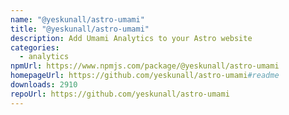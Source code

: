 ```yaml
---
name: "@yeskunall/astro-umami"
title: "@yeskunall/astro-umami"
description: Add Umami Analytics to your Astro website
categories:
  - analytics
npmUrl: https://www.npmjs.com/package/@yeskunall/astro-umami
homepageUrl: https://github.com/yeskunall/astro-umami#readme
downloads: 2910
repoUrl: https://github.com/yeskunall/astro-umami
---
```

